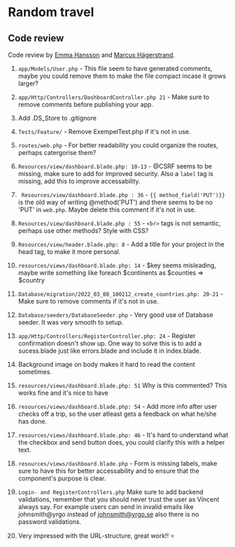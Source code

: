 # Random travel

## Code review

Code review by [Emma Hansson](https://github.com/h-emma) and [Marcus Hägerstrand](https://github.com/marcusxyz).

1. `app/Models/User.php` - This file seem to have generated comments, maybe you could remove them to make the file compact incase it grows larger?

2. `app/Http/Controllers/DashboardController.php 21` - Make sure to remove comments before publishing your app.

3. Add .DS_Store to .gitignore

4. `Tests/Feature/` - Remove ExempelTest.php if it's not in use.

5. `routes/web.php` - For better readability you could organize the routes, perhaps catergorise them?

6. `Resources/view/dashboard.blade.php: 10-13` - @CSRF seems to be missing, make sure to add for improved security. Also a `label` tag is missing, add this to improve accessability.

7. ` Resources/view/dashboard.blade.php : 36` - `{{ method_field('PUT')}}` is the old way of writing @method('PUT') and there seems to be no 'PUT' in `web.php`. Maybe delete this comment if it's not in use.

8. `Resources/view/dashboard.blade.php : 55` - `<br>` tags is not semantic, perhaps use other methods? Style with CSS?

9. `Resources/view/header.blade.php: 8` - Add a title for your project in the head tag, to make it more personal.

10. `resources/views/dashboard.blade.php: 14` - $key seems misleading, maybe write something like foreach $continents as $counties => $country

11. `Database/migration/2022_03_08_100212_create_countries.php: 20-21` - Make sure to remove comments if it's not in use.

12. `Database/seeders/DatabaseSeeder.php` - Very good use of Database seeder. It was very smooth to setup.

13. `app/Http/Controllers/RegisterController.php: 24` - Register confirmation doesn't show up. One way to solve this is to add a sucess.blade just like errors.blade and include it in index.blade.

14. Background image on body makes it hard to read the content sometimes.

15. `resources/views/dashboard.blade.php: 51` Why is this commented? This works fine and it's nice to have

16. `resources/views/dashboard.blade.php: 54` - Add more info after user checks off a trip, so the user atleast gets a feedback on what he/she has done.

17. `resources/views/dashboard.blade.php: 46` - It's hard to understand what the checkbox and send button does, you could clarify this with a helper text.

18. `resources/views/dashboard.blade.php` - Form is missing labels, make sure to have this for better accessability and to ensure that the component's purpose is clear.

19. `Login- and RegisterControllers.php` Make sure to add backend validations, remember that you should never trust the user as Vincent always say. For example users can send in invalid emails like johnsmith@yrgo instead of johnsmith@yrgo.se also there is no password validations.

20. Very impressed with the URL-structure, great work!! ⭐️
